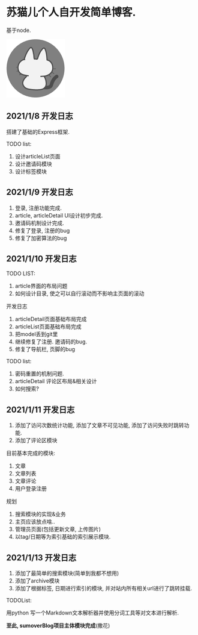 # 苏猫儿个人自开发简单博客.

基于node.

![好耶!](public/猫猫博客ico.png)

## 2021/1/8 开发日志

搭建了基础的Express框架.

TODO list:

1. 设计articleList页面
2. 设计邀请码模块
3. 设计标签模块

## 2021/1/9 开发日志

1. 登录, 注册功能完成.
2. article, articleDetail UI设计初步完成.
3. 邀请码机制设计完成.
4. 修复了登录, 注册的bug
5. 修复了加密算法的bug

## 2021/1/10 开发日志

TODO LIST:

1. article界面的布局问题
2. 如何设计目录, 使之可以自行滚动而不影响主页面的滚动

开发日志

1. articleDetail页面基础布局完成
2. articleList页面基础布局完成
3. 把model丢到git里
4. 继续修复了注册. 邀请码的bug.
5. 修复了导航栏, 页脚的bug

TODO list:

1. 密码重置的机制问题.
2. articleDetail 评论区布局&相关设计
3. 如何搜索?

## 2021/1/11 开发日志

1. 添加了访问次数统计功能, 添加了文章不可见功能, 添加了访问失败时跳转功能.
2. 添加了评论区模块

目前基本完成的模块:

1. 文章
2. 文章列表
3. 文章评论
4. 用户登录注册

规划

1. 搜索模块的实现&业务
2. 主页应该放点啥..
3. 管理员页面(包括更新文章, 上传图片)
4. 以tag/日期等为索引基础的索引展示模块.

## 2021/1/13 开发日志

1. 添加了最简单的搜索模块(简单到我都不想用)
2. 添加了archive模块
3. 添加了根据标签, 日期进行索引的模块, 并对站内所有相关url进行了跳转挂载.

TODOList:

用python 写一个Markdown文本解析器并使用分词工具等对文本进行解析.

**至此, sumoverBlog项目主体模块完成**(撒花)